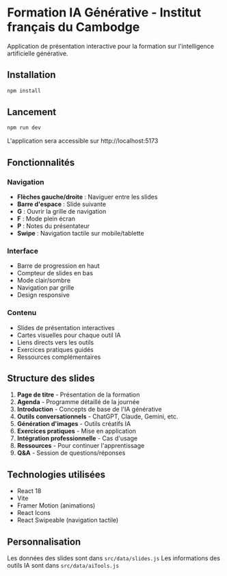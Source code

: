 # Formation IA Générative - Institut français du Cambodge

Application de présentation interactive pour la formation sur l'intelligence artificielle générative.

## Installation

```bash
npm install
```

## Lancement

```bash
npm run dev
```

L'application sera accessible sur http://localhost:5173

## Fonctionnalités

### Navigation
- **Flèches gauche/droite** : Naviguer entre les slides
- **Barre d'espace** : Slide suivante
- **G** : Ouvrir la grille de navigation
- **F** : Mode plein écran
- **P** : Notes du présentateur
- **Swipe** : Navigation tactile sur mobile/tablette

### Interface
- Barre de progression en haut
- Compteur de slides en bas
- Mode clair/sombre
- Navigation par grille
- Design responsive

### Contenu
- Slides de présentation interactives
- Cartes visuelles pour chaque outil IA
- Liens directs vers les outils
- Exercices pratiques guidés
- Ressources complémentaires

## Structure des slides

1. **Page de titre** - Présentation de la formation
2. **Agenda** - Programme détaillé de la journée
3. **Introduction** - Concepts de base de l'IA générative
4. **Outils conversationnels** - ChatGPT, Claude, Gemini, etc.
5. **Génération d'images** - Outils créatifs IA
6. **Exercices pratiques** - Mise en application
7. **Intégration professionnelle** - Cas d'usage
8. **Ressources** - Pour continuer l'apprentissage
9. **Q&A** - Session de questions/réponses

## Technologies utilisées

- React 18
- Vite
- Framer Motion (animations)
- React Icons
- React Swipeable (navigation tactile)

## Personnalisation

Les données des slides sont dans `src/data/slides.js`
Les informations des outils IA sont dans `src/data/aiTools.js`
